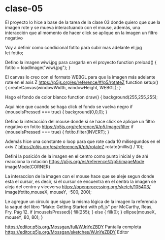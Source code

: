 # clase-05
El proyecto lo hice a base de la tarea de la clase 03 donde quiero que que la imagen rote y se mueva interactuando con el mouse, además, una interacción que al momento de hacer click se aplique en la imagen un filtro negativo

Voy a definir como condicional fotito para subir mas adelante el jpg  
let fotito;

Defino la imagen wiwi.jpg para cargarla en el proyecto
function preload() {
  fotito = loadImage("wiwi.jpg");
}

El canvas lo creo con el formato WEBGL para que la imagen más adelante rote en el axis Z https://p5js.org/es/reference/#/p5/rotateZ
function setup() {
  createCanvas(windowWidth, windowHeight, WEBGL);
}

Hago el fondo de color blanco
function draw() { 
  background(255,255,255);

Aqui hice que cuando se haga click el fondo se vuelva negro 
if (mouseIsPressed === true) {
    background(0,0,0);
  }
  
Defino la interacción del mouse donde si se hace click se aplique un filtro negativo en fotito https://p5js.org/reference/#/p5.Image/filter
  if (mouseIsPressed === true) { 
    fotito.filter(INVERT);
  }
  
Además hice una constante o loop para que rote cada 10 milisegundos en el axis Z https://p5js.org/es/reference/#/p5/rotateZ
  rotate(millis() / 10);
  
Definí la posición de la imagen en el centro como punto inicial y de ahí reacciona la rotación https://p5js.org/es/reference/#/p5/imageMode
  imageMode(CORNER)
  
La interaccion de la imagen con el mouse hace que se aleje segun donde esta el cursor, es decir, si el cursor se encuentra en el centro la imagen se aleja del centro y viceversa https://openprocessing.org/sketch/105403/ 
  image(fotito,mouseX, mouseY, -500, 200);
  
Le agregue un círculo que sigue la misma lógica de la imagen la referencia la saqué del libro "Make: Getting Started with p5,js" por McCarthy, Reas, Fry. Pág 12.
  if (mouseIsPressed){
    fill(255);
  } else {
    fill(0);
  }
  ellipse(mouseX, mouseY, 80, 80);
  }

 https://editor.p5js.org/Mossgan/full/WJnYeZBDY Pantalla completa
 https://editor.p5js.org/Mossgan/sketches/WJnYeZBDY Editor
